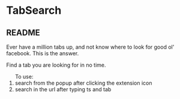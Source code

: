 <h1>TabSearch</h1>
<h2>README</h2>

<p>Ever have a million tabs up, and not know where to look for good ol' facebook. This is the answer.</p>

<p>Find a tab you are looking for in no time.</p>

<ol>To use:
<li> search from the popup after clicking the extension icon</li>
<li> search in the url after typing ts and tab</li>
</ol>
